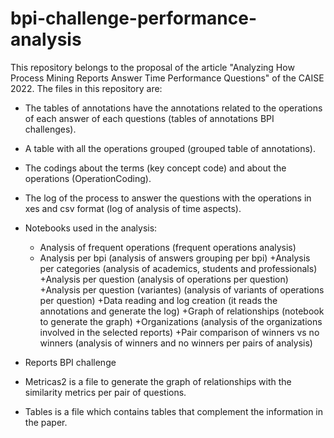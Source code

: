 # bpi-challenge-performance-analysis
This repository belongs to the proposal of the article "Analyzing How Process Mining Reports Answer
Time Performance Questions" of the CAISE 2022. The files in this repository are:

- The tables of annotations have the annotations related to the operations of each answer of each questions (tables of annotations BPI challenges).
- A table with all the operations grouped (grouped table of annotations).
- The codings about the terms (key concept code) and about the operations (OperationCoding).
- The log of the process to answer the questions with the operations in xes and csv format (log of analysis of time aspects).
- Notebooks used in the analysis:
	- Analysis of frequent operations (frequent operations analysis)
	- Analysis per bpi (analysis of answers grouping per bpi)
	+Analysis per categories (analysis of academics, students and professionals)
	+Analysis per question (analysis  of operations per question)
	+Analysis per question (variantes) (analysis of variants of operations per question)
	+Data reading and log creation (it reads the annotations and generate the log)
	+Graph of relationships (notebook to generate the graph)
	+Organizations (analysis of the organizations involved in the selected reports)
	+Pair comparison of winners vs no winners (analysis of winners and no winners per pairs of analysis)

- Reports BPI challenge
- Metricas2 is a file to generate the graph of relationships with the similarity metrics per pair of questions.
- Tables is a file which contains tables that complement the information in the paper.
 

